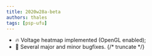 ```yaml
---
title: 2020w28a-beta
authors: thales
tags: [psp-ufu]
---
```


- 🔥 Voltage heatmap implemented (OpenGL enabled);
- 🐛 Several major and minor bugfixes.
{/* truncate */}